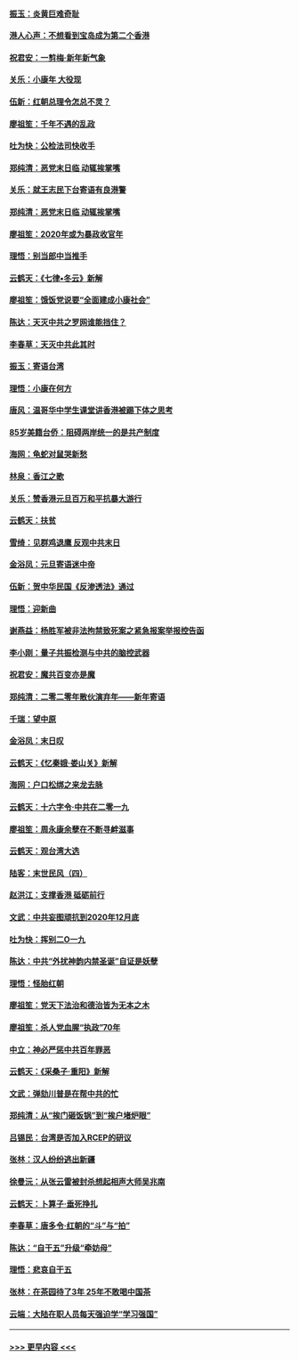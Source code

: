 #### [振玉：炎黄巨难奇耻](../pages/nsc993/n11779632.md?t=01100102) 
#### [港人心声：不想看到宝岛成为第二个香港](../pages/nsc993/n11778817.md?t=01100102) 
#### [祝君安：一剪梅‧新年新气象](../pages/nsc993/n11776340.md?t=01100102) 
#### [关乐：小康年 大役现](../pages/nsc993/n11774213.md?t=01100102) 
#### [伍新：红朝总理令怎总不灵？](../pages/nsc993/n11770813.md?t=01100102) 
#### [廖祖笙：千年不遇的乱政](../pages/nsc993/n11770373.md?t=01100102) 
#### [吐为快：公检法司快收手](../pages/nsc993/n11770359.md?t=01100102) 
#### [郑纯清：恶党末日临 动辄挨掌嘴](../pages/nsc993/n11769912.md?t=01100102) 
#### [关乐：就王志民下台寄语有良港警](../pages/nsc993/n11769903.md?t=01100102) 
#### [郑纯清：恶党末日临 动辄挨掌嘴](../pages/nsc993/n11769356.md?t=01100102) 
#### [廖祖笙：2020年或为暴政收官年](../pages/nsc993/n11768216.md?t=01100102) 
#### [理悟：别当郎中当推手](../pages/nsc993/n11768243.md?t=01100102) 
#### [云鹤天：《七律▪冬云》新解](../pages/nsc993/n11768204.md?t=01100102) 
#### [廖祖笙：饿饭党说要“全面建成小康社会”](../pages/nsc993/n11767482.md?t=01100102) 
#### [陈达：天灭中共之罗网谁能挡住？](../pages/nsc993/n11767465.md?t=01100102) 
#### [李春草：天灭中共此其时](../pages/nsc993/n11767452.md?t=01100102) 
#### [振玉：寄语台湾](../pages/nsc993/n11767432.md?t=01100102) 
#### [理悟：小康在何方](../pages/nsc993/n11767394.md?t=01100102) 
#### [唐风：温哥华中学生课堂讲香港被踢下体之思考](../pages/nsc993/n11766848.md?t=01100102) 
#### [85岁美籍台侨：阻碍两岸统一的是共产制度](../pages/nsc993/n11765043.md?t=01100102) 
#### [海网：龟蛇对鼠哭新愁](../pages/nsc993/n11764895.md?t=01100102) 
#### [林泉：香江之歌](../pages/nsc993/n11764415.md?t=01100102) 
#### [关乐：赞香港元旦百万和平抗暴大游行](../pages/nsc993/n11764382.md?t=01100102) 
#### [云鹤天：扶贫](../pages/nsc993/n11764245.md?t=01100102) 
#### [雪绮：见群鸡退鹰  反观中共末日](../pages/nsc993/n11762112.md?t=01100102) 
#### [金浴凤：元旦寄语迷中帝](../pages/nsc993/n11761788.md?t=01100102) 
#### [伍新：贺中华民国《反渗透法》通过](../pages/nsc993/n11761994.md?t=01100102) 
#### [理悟：迎新曲](../pages/nsc993/n11761152.md?t=01100102) 
#### [谢燕益：杨胜军被非法拘禁致死案之紧急报案举报控告函](../pages/nsc993/n11756134.md?t=01100102) 
#### [李小刚：量子共振检测与中共的脑控武器](../pages/nsc993/n11754518.md?t=01100102) 
#### [祝君安：魔共百变亦是魔](../pages/nsc993/n11754469.md?t=01100102) 
#### [郑纯清：二零二零年散伙演弃年——新年寄语](../pages/nsc993/n11754195.md?t=01100102) 
#### [千瑞：望中原](../pages/nsc993/n11754159.md?t=01100102) 
#### [金浴凤：末日叹](../pages/nsc993/n11752359.md?t=01100102) 
#### [云鹤天：《忆秦娥‧娄山关》新解](../pages/nsc993/n11752348.md?t=01100102) 
#### [海网：户口松绑之来龙去脉](../pages/nsc993/n11752328.md?t=01100102) 
#### [云鹤天：十六字令‧中共在二零一九](../pages/nsc993/n11752305.md?t=01100102) 
#### [廖祖笙：周永康余孽在不断寻衅滋事](../pages/nsc993/n11751013.md?t=01100102) 
#### [云鹤天：观台湾大选](../pages/nsc993/n11751007.md?t=01100102) 
#### [陆客：末世民风（四）](../pages/nsc993/n11749203.md?t=01100102) 
#### [赵洪江：支撑香港 砥砺前行](../pages/nsc993/n11748482.md?t=01100102) 
#### [文武：中共妄图顽抗到2020年12月底](../pages/nsc993/n11748446.md?t=01100102) 
#### [吐为快：挥别二O一九](../pages/nsc993/n11748411.md?t=01100102) 
#### [陈达：中共“外扰神韵内禁圣诞”自证是妖孽](../pages/nsc993/n11748226.md?t=01100102) 
#### [理悟：怪胎红朝](../pages/nsc993/n11748206.md?t=01100102) 
#### [廖祖笙：党天下法治和德治皆为无本之木](../pages/nsc993/n11748135.md?t=01100102) 
#### [廖祖笙：杀人党血腥“执政”70年](../pages/nsc993/n11745144.md?t=01100102) 
#### [中立：神必严惩中共百年罪恶](../pages/nsc993/n11744970.md?t=01100102) 
#### [云鹤天：《采桑子‧重阳》新解](../pages/nsc993/n11744948.md?t=01100102) 
#### [文武：弹劾川普是在帮中共的忙](../pages/nsc993/n11744758.md?t=01100102) 
#### [郑纯清：从“挨门砸饭锅”到“挨户堵炉眼”](../pages/nsc993/n11744745.md?t=01100102) 
#### [吕锡民：台湾是否加入RCEP的研议](../pages/nsc993/n11744701.md?t=01100102) 
#### [张林：汉人纷纷逃出新疆](../pages/nsc993/n11743530.md?t=01100102) 
#### [徐曼沅：从张云雷被封杀想起相声大师吴兆南](../pages/nsc993/n11741816.md?t=01100102) 
#### [云鹤天：卜算子‧垂死挣扎](../pages/nsc993/n11739956.md?t=01100102) 
#### [李春草：唐多令‧红朝的“斗”与“拍”](../pages/nsc993/n11739830.md?t=01100102) 
#### [陈达：“自干五”升级“牵妨母”](../pages/nsc993/n11739724.md?t=01100102) 
#### [理悟：悲哀自干五](../pages/nsc993/n11739547.md?t=01100102) 
#### [张林：在茶园待了3年 25年不敢喝中国茶](../pages/nsc993/n11739240.md?t=01100102) 
#### [云端：大陆在职人员每天强迫学“学习强国”](../pages/nsc993/n11738735.md?t=01100102) 

----
#### [ >>> 更早内容 <<< ](../indexes/nsc993-earlier.md)

